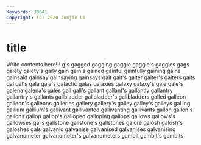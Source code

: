 ```yaml
---
Keywords: 30641
Copyright: (C) 2020 Junjie Li
---
```


# title

Write contents here!!!
g's 
gagged 
gagging 
gaggle 
gaggle's
gaggles 
gags 
gaiety 
gaiety's 
gaily 
gain 
gain's 
gained 
gainful 
gainfully
gaining 
gains 
gainsaid 
gainsay 
gainsaying 
gainsays 
gait 
gait's 
gaiter 
gaiter's
gaiters 
gaits 
gal 
gal's 
gala 
gala's 
galactic 
galas 
galaxies 
galaxy
galaxy's 
gale 
gale's 
galena 
galena's 
gales 
gall 
gall's 
gallant 
gallant's
gallantly 
gallantry 
gallantry's 
gallants 
gallbladder 
gallbladder's 
gallbladders 
galled 
galleon 
galleon's
galleons 
galleries 
gallery 
gallery's 
galley 
galley's 
galleys 
galling 
gallium 
gallium's
gallivant 
gallivanted 
gallivanting 
gallivants 
gallon 
gallon's 
gallons 
gallop 
gallop's 
galloped
galloping 
gallops 
gallows 
gallows's 
gallowses 
galls 
gallstone 
gallstone's 
gallstones 
galore
galosh 
galosh's 
galoshes 
gals 
galvanic 
galvanise 
galvanised 
galvanises 
galvanising 
galvanometer
galvanometer's 
galvanometers 
gambit 
gambit's 
gambits 
